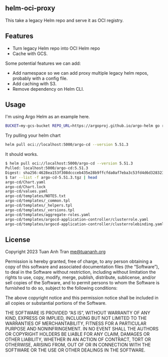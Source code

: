 helm-oci-proxy
--------------

This take a legacy Helm repo and serve it as OCI registry.

## Features

- Turn legacy Helm repo into OCI Helm repo
- Cache with GCS.

Some potential features we can add:

- Add namespace so we can add proxy multiple legacy helm repos, probably with a config file.
- Add caching with S3.
- Remove dependency on Helm CLI.

## Usage

I'm using Argo Helm as an example here.

```sh
BUCKET=my-gcs-bucket REPO_URL=https://argoproj.github.io/argo-helm go run ./cmd
```

Try pulling your helm chart

```sh
helm pull oci://localhost:5000/argo-cd --version 5.51.3
```

It should works.

```sh
$ helm pull oci://localhost:5000/argo-cd --version 5.51.3
Pulled: localhost:5000/argo-cd:5.51.3
Digest: sha256:4628ea153f308dccceb435e28b9ffcfda0af7eba3c53fd4d6d328323ee71c5fc
$ tar --list -f argo-cd-5.51.3.tgz | head
argo-cd/Chart.yaml
argo-cd/Chart.lock
argo-cd/values.yaml
argo-cd/templates/NOTES.txt
argo-cd/templates/_common.tpl
argo-cd/templates/_helpers.tpl
argo-cd/templates/_versions.tpl
argo-cd/templates/aggregate-roles.yaml
argo-cd/templates/argocd-application-controller/clusterrole.yaml
argo-cd/templates/argocd-application-controller/clusterrolebinding.yaml
```

## License

Copyright 2023 Tuan Anh Tran <me@tuananh.org>

Permission is hereby granted, free of charge, to any person obtaining a copy of this software and associated documentation files (the “Software”), to deal in the Software without restriction, including without limitation the rights to use, copy, modify, merge, publish, distribute, sublicense, and/or sell copies of the Software, and to permit persons to whom the Software is furnished to do so, subject to the following conditions:

The above copyright notice and this permission notice shall be included in all copies or substantial portions of the Software.

THE SOFTWARE IS PROVIDED “AS IS”, WITHOUT WARRANTY OF ANY KIND, EXPRESS OR IMPLIED, INCLUDING BUT NOT LIMITED TO THE WARRANTIES OF MERCHANTABILITY, FITNESS FOR A PARTICULAR PURPOSE AND NONINFRINGEMENT. IN NO EVENT SHALL THE AUTHORS OR COPYRIGHT HOLDERS BE LIABLE FOR ANY CLAIM, DAMAGES OR OTHER LIABILITY, WHETHER IN AN ACTION OF CONTRACT, TORT OR OTHERWISE, ARISING FROM, OUT OF OR IN CONNECTION WITH THE SOFTWARE OR THE USE OR OTHER DEALINGS IN THE SOFTWARE.

